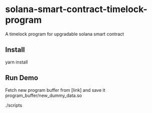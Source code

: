# solana-smart-contract-timelock-program

A timelock program for upgradable solana smart contract

## Install

yarn install

## Run Demo

Fetch new program buffer from [link] and save it program_buffer/new_dummy_data.so

./scripts
